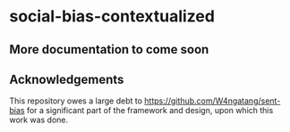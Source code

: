 # social-bias-contextualized

## More documentation to come soon

## Acknowledgements
This repository owes a large debt to https://github.com/W4ngatang/sent-bias for a significant part of the framework and design, upon which this work was done.

